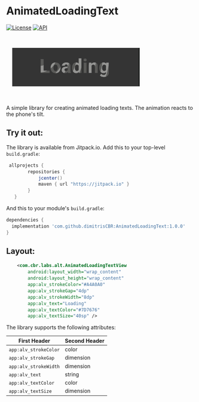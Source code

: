 # AnimatedLoadingText

[![License](https://img.shields.io/badge/license-MIT-blue)](https://opensource.org/licenses/MIT)
[![API](https://img.shields.io/badge/API-16%2B-lightgrey.svg?style=flat)]()

<img src="/files/final_loading.gif" alt="sample" title="sample" vspace="32" hspace="16"/>

A simple library for creating animated loading texts. The animation reacts to the phone's tilt.


## Try it out:

The library is available from Jitpack.io. Add this to your top-level `build.gradle`:
``` gradle
 allprojects {
        repositories {
            jcenter()
            maven { url "https://jitpack.io" }
        }
   }
```
And this to your module's `build.gradle`:

``` gradle
dependencies {
  implementation 'com.github.dimitrisCBR:AnimatedLoadingText:1.0.0'
}
```

## Layout:

```xml
    <com.cbr.labs.alt.AnimatedLoadingTextView
        android:layout_width="wrap_content"
        android:layout_height="wrap_content"
        app:alv_strokeColor="#A4A0A0"
        app:alv_strokeGap="4dp"
        app:alv_strokeWidth="8dp"
        app:alv_text="Loading"
        app:alv_textColor="#7D7676" 
        app:alv_textSize="40sp" />
```




The library supports the following attributes:




| First Header  | Second Header |
| ------------- | ------------- |
| `app:alv_strokeColor`  | color |
| `app:alv_strokeGap`   | dimension |
| `app:alv_strokeWidth`   | dimension  |
| `app:alv_text`   | string |
| `app:alv_textColor`   | color |
| `app:alv_textSize`   | dimension |
